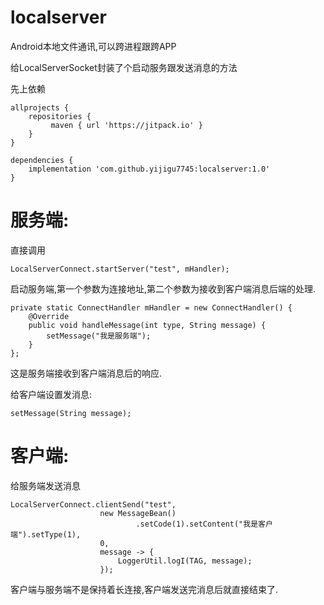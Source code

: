 # localserver

Android本地文件通讯,可以跨进程跟跨APP

给LocalServerSocket封装了个启动服务跟发送消息的方法

先上依赖

    allprojects {
    	repositories {
             maven { url 'https://jitpack.io' }
    	}
    }
  
    dependencies {
		implementation 'com.github.yijigu7745:localserver:1.0'
    }
  
# 服务端:

  直接调用
  
    LocalServerConnect.startServer("test", mHandler);
  
  启动服务端,第一个参数为连接地址,第二个参数为接收到客户端消息后端的处理.
  
    private static ConnectHandler mHandler = new ConnectHandler() {
        @Override
        public void handleMessage(int type, String message) {
            setMessage("我是服务端");
        }
    };
    
   这是服务端接收到客户端消息后的响应.
   
   给客户端设置发消息:
   
    setMessage(String message);
    
# 客户端:
    
  给服务端发送消息
    
    LocalServerConnect.clientSend("test",
                        new MessageBean()
                                .setCode(1).setContent("我是客户端").setType(1),
                        0,
                        message -> {
                            LoggerUtil.logI(TAG, message);
                        });
     
  客户端与服务端不是保持着长连接,客户端发送完消息后就直接结束了.   
  
